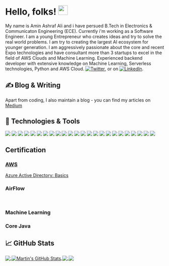 <!-- More info, tips and tricks for making GitHub Profile README can be found in my article at https://towardsdatascience.com/build-a-stunning-readme-for-your-github-profile-9b80434fe5d7 -->

<!-- [![Header](https://raw.githubusercontent.com/MartinHeinz/MartinHeinz/master/readme_header.png "Header")](https://martinheinz.dev/) -->

# Hello, folks! <img src="https://raw.githubusercontent.com/MartinHeinz/MartinHeinz/master/wave.gif" width="30px">

My name is Amin Ashraf Ali and i have persued B.Tech in Electronics & Communicaton Engineering (ECE). Currently i'm working as a Software Engineer. I am a young Entrepreneur who creates ideas and try to solve the real world problems. I am try to creating the largest AI ecosystem for younger generation. I am aggressively passionate about the core and recent Expo technologies and have consultant more than 3 startups to excel in the field of AWS Clouds and Machine Learning. Experienced backend developer with extensive knowledge on Machine Learning, Serverless technologies, Python and AWS Cloud. [![Twitter][1.2]][1],  or on [![LinkedIn][3.2]][3].

## &#x270d; Blog & Writing

Apart from coding, I also maintain a blog - you can find my articles on [Medium](https://medium.com/@aminali104)

## 🔧 Technologies & Tools
![](https://img.shields.io/badge/OS-Linux-informational?style=flat&logo=linux&logoColor=white&color=2bbc8a)
![](https://img.shields.io/badge/OS-Windows-orange)
![](https://img.shields.io/badge/Code-Python-informational?style=flat&logo=python&logoColor=white&color=2bbc8a)
![](https://img.shields.io/badge/Code-Java-orange)
![](https://img.shields.io/badge/Cloud-AWS-green)
![](https://img.shields.io/badge/Cloud-Azure-green)
![](https://img.shields.io/badge/Version%20Tools-GitHub-yellow)
![](https://img.shields.io/badge/Version%20Tools-GitLab-yellow)
![](https://img.shields.io/badge/Version%20Tools-BitBucket-yellow)
![](https://img.shields.io/badge/Technical%20Exposure-Serverless-orange)
![](https://img.shields.io/badge/Technical%20Exposure-Machine%20Learning-orange)
![](https://img.shields.io/badge/Tools-PostgreSQL-informational?style=flat&logo=postgresql&logoColor=white&color=2bbc8a)
![](https://img.shields.io/badge/Tools-Docker-informational?style=flat&logo=docker&logoColor=white&color=2bbc8a)
![](https://img.shields.io/badge/Database-MYSQL-green)
![](https://img.shields.io/badge/Database-DynamoDB-green)
![](https://img.shields.io/badge/Editor-VSCode-yellowgreen)
![](https://img.shields.io/badge/Editor-PyCharm-green)
![](https://img.shields.io/badge/Editor-Jupyter--green)
![](https://img.shields.io/badge/Tools-Airflow-orange)
![](https://img.shields.io/badge/Tools-Jira-orange)
![](https://img.shields.io/badge/Tools-Jenkins-orange)
![](https://img.shields.io/badge/Tools-SwaggerHub-orange)
![](https://img.shields.io/badge/Framework-Django-green)
![](https://img.shields.io/badge/Framework-Flask-green)

## Certification
<p><h3><a href="https://www.youracclaim.com/badges/c696f36f-50ea-4abf-8a91-cc045ae3da94?source=linked_in_profile">AWS</a></h3></p>
<p><a href="https://drive.google.com/file/d/16BXfOBjcmtj58WkWOoF98c87rQwRgCzW/view">Azure Active Directory: Basics</a></h3></p>
<p><h3>AirFlow</h3><br/></p>
<p><h3>Machine Learning</h3></p>
<p><h3>Core Java</h3></p>

## &#x1f4c8; GitHub Stats

<a href="https://github.com/aminali104/aminali104">
  <img align="center" src="https://github-readme-stats.vercel.app/api/top-langs/?username=aminali104&hide=java,html&title_color=ffffff&text_color=c9cacc&icon_color=2bbc8a&bg_color=1d1f21" />
</a>
<a href="https://github.com/aminali104/aminali104">
  <img align="center" src="https://github-readme-stats.vercel.app/api?username=aminali104&show_icons=true&line_height=27&count_private=true&title_color=ffffff&text_color=c9cacc&icon_color=2bbc8a&bg_color=1d1f21" alt="Martin's GitHub Stats" />
</a>

<a href="https://github.com/aminali104/snake_game_opencv">
  <img align="center" src="https://github-readme-stats.vercel.app/api/pin/?username=aminali104&repo=snake_game_opencv&title_color=ffffff&text_color=c9cacc&icon_color=2bbc8a&bg_color=1d1f21" />
</a>


<a href="https://github.com/aminali104/Face-Recognition-Login">
  <img align="center" src="https://github-readme-stats.vercel.app/api/pin/?username=aminali104&repo=Face-Recognition-Login&title_color=ffffff&text_color=c9cacc&icon_color=2bbc8a&bg_color=1d1f21" />
</a>    

<!-- links to social media icons -->

<!-- icons with padding -->

[1.1]: http://i.imgur.com/tXSoThF.png (twitter icon with padding)
[2.1]: http://i.imgur.com/0o48UoR.png (github icon with padding)

<!-- icons without padding -->

[1.2]: http://i.imgur.com/wWzX9uB.png (twitter icon without padding)
[2.2]: http://i.imgur.com/9I6NRUm.png (github icon without padding)
[3.2]: https://raw.githubusercontent.com/MartinHeinz/MartinHeinz/master/linkedin-3-16.png (LinkedIn icon without padding)


<!-- links to your social media accounts -->

[1]: https://twitter.com/aminali104
[2]: https://github.com/aminali104
[3]: https://www.linkedin.com/in/amin-ali/


<!-- Resources -->
<!-- Icons: https://simpleicons.org/ -->
<!-- GitHub Stats: https://github.com/anuraghazra/github-readme-stats -->
<!-- Emojis: https://emojipedia.org/emoji/ -->
<!-- HTML Emojis: https://www.fileformat.info/index.htm -->
<!-- Shields: https://shields.io/ -->
<!-- Awesome GitHub Profile README: https://github.com/abhisheknaiidu/awesome-github-profile-readme -->
